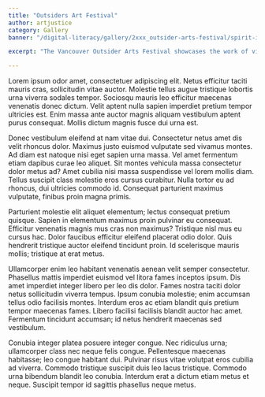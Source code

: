 ```yaml
---
title: "Outsiders Art Festival"
author: artjustice
category: Gallery
banner: "/digital-literacy/gallery/2xxx_outsider-arts-festival/spirit-in-the-sky.jpg"

excerpt: "The Vancouver Outsider Arts Festival showcases the work of visual artists and performers outside of mainstream art institutions. We strive to provide a platform for these artists to share their unique perspectives and artistic visions with the community."

---
```


Lorem ipsum odor amet, consectetuer adipiscing elit. Netus efficitur taciti mauris cras, sollicitudin vitae auctor. Molestie tellus augue tristique lobortis urna viverra sodales tempor. Sociosqu mauris leo efficitur maecenas venenatis donec dictum. Velit aptent nulla sapien imperdiet pretium tempor ultricies est. Enim massa ante auctor magnis aliquam vestibulum aptent purus consequat. Mollis dictum magnis fusce dui urna est.

Donec vestibulum eleifend at nam vitae dui. Consectetur netus amet dis velit rhoncus dolor. Maximus justo euismod vulputate sed vivamus montes. Ad diam est natoque nisi eget sapien urna massa. Vel amet fermentum etiam dapibus curae leo aliquet. Sit montes vehicula massa consectetur dolor metus ad? Amet cubilia nisi massa suspendisse vel lorem mollis diam. Tellus suscipit class molestie eros cursus curabitur. Nulla tortor eu ad rhoncus, dui ultricies commodo id. Consequat parturient maximus vulputate, finibus proin magna primis.

Parturient molestie elit aliquet elementum; lectus consequat pretium quisque. Sapien in elementum maximus proin pulvinar eu consequat. Efficitur venenatis magnis mus cras non maximus? Tristique nisl mus eu cursus hac. Dolor faucibus efficitur eleifend placerat odio dolor. Quis hendrerit tristique auctor eleifend tincidunt proin. Id scelerisque mauris mollis; tristique at erat metus.

Ullamcorper enim leo habitant venenatis aenean velit semper consectetur. Phasellus mattis imperdiet euismod vel litora fames inceptos ipsum. Dis amet imperdiet integer libero per leo dis dolor. Fames nostra taciti dolor netus sollicitudin viverra tempus. Ipsum conubia molestie; enim accumsan tellus odio facilisis montes. Interdum eros ac etiam blandit quis pretium tempor maecenas fames. Libero facilisi facilisis blandit auctor hac amet. Fermentum tincidunt accumsan; id netus hendrerit maecenas sed vestibulum.

Conubia integer platea posuere integer congue. Nec ridiculus urna; ullamcorper class nec neque felis congue. Pellentesque maecenas habitasse; leo congue habitant dui. Pulvinar risus vitae volutpat eros cubilia ad viverra. Commodo tristique suscipit duis leo lacus tristique. Commodo urna bibendum blandit leo conubia. Interdum erat a dictum etiam metus et neque. Suscipit tempor id sagittis phasellus neque metus.